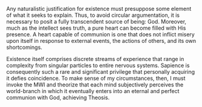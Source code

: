 Any naturalistic justification for existence must presuppose some element of what it seeks to explain. Thus, to avoid circular argumentation, it is necessary to posit a fully transcendent source of being: God. Moreover, much as the intellect sees truth, a pure heart can become filled with His presence. A heart capable of communion is one that does not inflict misery upon itself in response to external events, the actions of others, and its own shortcomings.

Existence itself comprises discrete streams of experience that range in complexity from singular particles to entire nervous systems. Sapience is consequently such a rare and significant privilege that personally acquiring it defies coincidence. To make sense of my circumstances, then, I must invoke the MWI and theorize that each mind subjectively perceives the world-branch in which it eventually enters into an eternal and perfect communion with God, achieving Theosis.